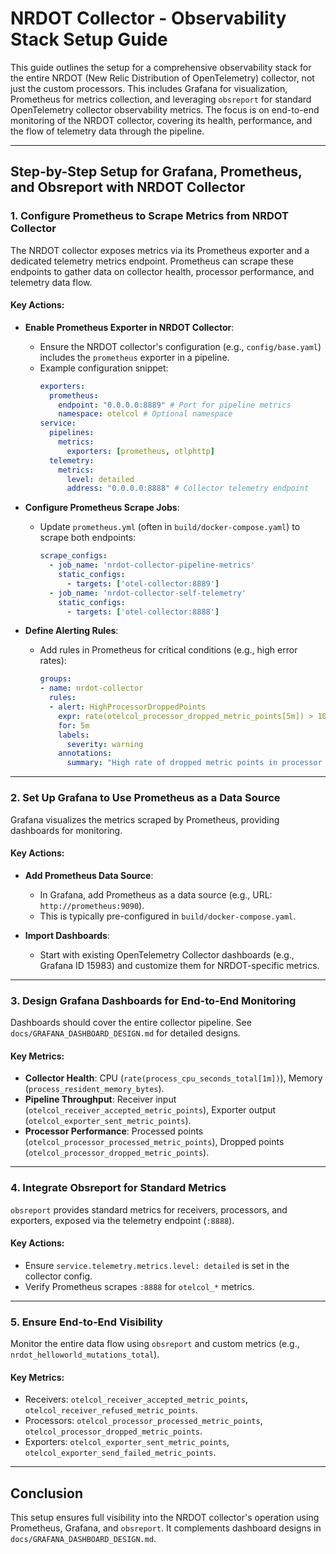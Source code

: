 # NRDOT Collector - Observability Stack Setup Guide

This guide outlines the setup for a comprehensive observability stack for the entire NRDOT (New Relic Distribution of OpenTelemetry) collector, not just the custom processors. This includes Grafana for visualization, Prometheus for metrics collection, and leveraging `obsreport` for standard OpenTelemetry collector observability metrics. The focus is on end-to-end monitoring of the NRDOT collector, covering its health, performance, and the flow of telemetry data through the pipeline.

---

## Step-by-Step Setup for Grafana, Prometheus, and Obsreport with NRDOT Collector

### 1. Configure Prometheus to Scrape Metrics from NRDOT Collector
The NRDOT collector exposes metrics via its Prometheus exporter and a dedicated telemetry metrics endpoint. Prometheus can scrape these endpoints to gather data on collector health, processor performance, and telemetry data flow.

#### Key Actions:
- **Enable Prometheus Exporter in NRDOT Collector**:
  - Ensure the NRDOT collector's configuration (e.g., `config/base.yaml`) includes the `prometheus` exporter in a pipeline.
  - Example configuration snippet:
    ```yaml
    exporters:
      prometheus:
        endpoint: "0.0.0.0:8889" # Port for pipeline metrics
        namespace: otelcol # Optional namespace
    service:
      pipelines:
        metrics:
          exporters: [prometheus, otlphttp]
      telemetry:
        metrics:
          level: detailed
          address: "0.0.0.0:8888" # Collector telemetry endpoint
    ```

- **Configure Prometheus Scrape Jobs**:
  - Update `prometheus.yml` (often in `build/docker-compose.yaml`) to scrape both endpoints:
    ```yaml
    scrape_configs:
      - job_name: 'nrdot-collector-pipeline-metrics'
        static_configs:
          - targets: ['otel-collector:8889']
      - job_name: 'nrdot-collector-self-telemetry'
        static_configs:
          - targets: ['otel-collector:8888']
    ```

- **Define Alerting Rules**:
  - Add rules in Prometheus for critical conditions (e.g., high error rates):
    ```yaml
    groups:
    - name: nrdot-collector
      rules:
      - alert: HighProcessorDroppedPoints
        expr: rate(otelcol_processor_dropped_metric_points[5m]) > 100
        for: 5m
        labels:
          severity: warning
        annotations:
          summary: "High rate of dropped metric points in processor {{ $labels.processor }}"
    ```

---

### 2. Set Up Grafana to Use Prometheus as a Data Source
Grafana visualizes the metrics scraped by Prometheus, providing dashboards for monitoring.

#### Key Actions:
- **Add Prometheus Data Source**:
  - In Grafana, add Prometheus as a data source (e.g., URL: `http://prometheus:9090`).
  - This is typically pre-configured in `build/docker-compose.yaml`.

- **Import Dashboards**:
  - Start with existing OpenTelemetry Collector dashboards (e.g., Grafana ID 15983) and customize them for NRDOT-specific metrics.

---

### 3. Design Grafana Dashboards for End-to-End Monitoring
Dashboards should cover the entire collector pipeline. See `docs/GRAFANA_DASHBOARD_DESIGN.md` for detailed designs.

#### Key Metrics:
- **Collector Health**: CPU (`rate(process_cpu_seconds_total[1m])`), Memory (`process_resident_memory_bytes`).
- **Pipeline Throughput**: Receiver input (`otelcol_receiver_accepted_metric_points`), Exporter output (`otelcol_exporter_sent_metric_points`).
- **Processor Performance**: Processed points (`otelcol_processor_processed_metric_points`), Dropped points (`otelcol_processor_dropped_metric_points`).

---

### 4. Integrate Obsreport for Standard Metrics
`obsreport` provides standard metrics for receivers, processors, and exporters, exposed via the telemetry endpoint (`:8888`).

#### Key Actions:
- Ensure `service.telemetry.metrics.level: detailed` is set in the collector config.
- Verify Prometheus scrapes `:8888` for `otelcol_*` metrics.

---

### 5. Ensure End-to-End Visibility
Monitor the entire data flow using `obsreport` and custom metrics (e.g., `nrdot_helloworld_mutations_total`).

#### Key Metrics:
- Receivers: `otelcol_receiver_accepted_metric_points`, `otelcol_receiver_refused_metric_points`.
- Processors: `otelcol_processor_processed_metric_points`, `otelcol_processor_dropped_metric_points`.
- Exporters: `otelcol_exporter_sent_metric_points`, `otelcol_exporter_send_failed_metric_points`.

---

## Conclusion
This setup ensures full visibility into the NRDOT collector's operation using Prometheus, Grafana, and `obsreport`. It complements dashboard designs in `docs/GRAFANA_DASHBOARD_DESIGN.md`.